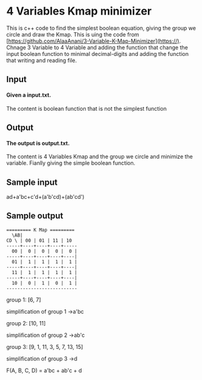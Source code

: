 # 4 Variables Kmap minimizer
This is c++ code to find the simplest boolean equation, giving the group we circle and draw the Kmap.
This is uing the code from [https://github.com/AlaaAnani/3-Variable-K-Map-Minimizer](https://). Chnage 3 Variable to 4 Variable and adding the function that change the input boolean function to minimal decimal-digits and adding the function that writing and reading file. 
## Input
#### Given a input.txt.
The content is boolean function that is not the simplest function 
## Output
#### The output is output.txt.
The content is 4 Variables Kmap and the group we circle and minimize the variable. Fianlly giving the simple boolean function.
## Sample input
ad+a'bc+c'd+(a'b'cd)+(ab'cd')
## Sample output
    ========= K Map =========
      \AB|
    CD \ | 00 | 01 | 11 | 10
    -----+----+----+----+-----
      00 |  0 |  0 |  0 |  0 |
    -----+----+----+----+----|
      01 |  1 |  1 |  1 |  1 |
    -----+----+----+----+----|
      11 |  1 |  1 |  1 |  1 |
    -----+----+----+----+----|
      10 |  0 |  1 |  0 |  1 |
    --------------------------

group 1: [6, 7]

simplification of group 1 ->a'bc

group 2: [10, 11]

simplification of group 2 ->ab'c

group 3: [9, 1, 11, 3, 5, 7, 13, 15]

simplification of group 3 ->d

F(A, B, C, D) = a'bc + ab'c + d 

